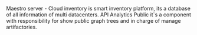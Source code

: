 Maestro server - Cloud inventory is smart inventory platform, its a database of all information of multi datacenters.
API Analytics Public it`s a component with responsibility for show public graph trees and in charge of manage artifactories.